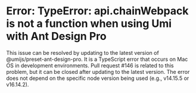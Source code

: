 # Error: TypeError: api.chainWebpack is not a function when using Umi with Ant Design Pro

This issue can be resolved by updating to the latest version of @umijs/preset-ant-design-pro. It is a TypeScript error that occurs on Mac OS in development environments. Pull request #146 is related to this problem, but it can be closed after updating to the latest version. The error does not depend on the specific node version being used (e.g., v14.15.5 or v16.14.2).
